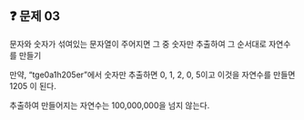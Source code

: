 ## ❓ 문제 03

문자와 숫자가 섞여있는 문자열이 주어지면 그 중 숫자만 추출하여 그 순서대로 자연수를 만들기

만약, “tge0a1h205er”에서 숫자만 추출하면 0, 1, 2, 0, 5이고 이것을 자연수를 만들면 1205
이 된다.

추출하여 만들어지는 자연수는 100,000,000을 넘지 않는다.
